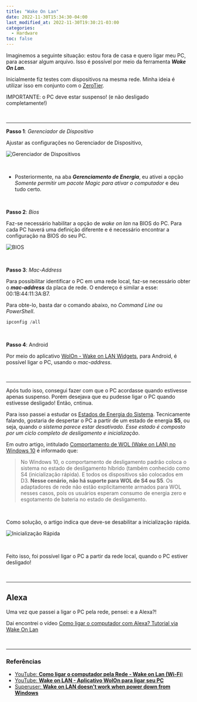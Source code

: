 ```yaml
---
title: "Wake On Lan"
date: 2022-11-30T15:34:30-04:00
last_modified_at: 2022-11-30T19:30:21-03:00
categories:
  - Hardware
toc: false
---
```


Imaginemos a seguinte situação: estou fora de casa e quero ligar meu PC, para acessar algum arquivo. Isso é possível por meio da ferramenta **_Wake On Lan_**.

Inicialmente fiz testes com dispositivos na mesma rede. Minha ideia é utilizar isso em conjunto com o [ZeroTier](https://www.zerotier.com).

IMPORTANTE: o PC deve estar suspenso! (e não desligado completamente!)

<br>

---

**Passo 1**: _Gerenciador de Dispositivo_

Ajustar as configurações no Gerenciador de Dispositivo,

![Gerenciador de Dispositivos](https://i.imgur.com/KONkFMY.png)

<br>

- Posteriormente, na aba **_Gerenciamento de Energia_**, eu ativei a opção _Somente permitir um pacote Magic para ativar o computador_ e deu tudo certo.

<br>

**Passo 2**: _Bios_

Faz-se necessário habilitar a opção de _wake on lan_ na BIOS do PC. Para cada PC haverá uma definição diferente e é necessário encontrar a configuração na BIOS do seu PC.

![BIOS](https://i.imgur.com/iKevIa7.jpg)

<br>

**Passo 3**: _Mac-Address_

Para possibilitar identificar o PC em uma rede local, faz-se necessário obter o **_mac-address_** da placa de rede. O endereço é similar a esse: 00:1B:44:11:3A:B7.

Para obte-lo, basta dar o comando abaixo, no _Command Line_ ou _PowerShell_.

```powershell
ipconfig /all
```

<br>

**Passo 4**: Android

Por meio do aplicativo [WolOn - Wake on LAN Widgets](https://play.google.com/store/apps/details?id=com.bitklog.wolon), para Android, é possível ligar o PC, usando o _mac-address_.

<br>

---

Após tudo isso, consegui fazer com que o PC acordasse quando estivesse apenas suspenso. Porém desejava que eu pudesse ligar o PC quando estivesse desligado! Então, cntinua.

Para isso passei a estudar os [Estados de Energia do Sistema](https://learn.microsoft.com/pt-br/windows/win32/power/system-power-states). Tecnicamente falando, gostaria de despertar o PC a partir de um estado de energia **S5**, ou seja, quando _o sistema parece estar desativado. Esse estado é composto por um ciclo completo de desligamento e inicialização_.

Em outro artigo, intitulado [Comportamento de WOL (Wake on LAN) no Windows 10](https://learn.microsoft.com/pt-br/troubleshoot/windows-client/deployment/wake-on-lan-feature?source=docs) é informado que:

> No Windows 10, o comportamento de desligamento padrão coloca o sistema no estado de desligamento híbrido (também conhecido como S4 (inicialização rápida). E todos os dispositivos são colocados em D3. **Nesse cenário, não há suporte para WOL de S4 ou S5**. Os adaptadores de rede não estão explicitamente armados para WOL nesses casos, pois os usuários esperam consumo de energia zero e esgotamento de bateria no estado de desligamento.

<br>

Como solução, o artigo indica que deve-se desabilitar a inicialização rápida.

![Inicialização Rápida](https://i.imgur.com/a3fGNnv.png)

<br>

Feito isso, foi possível ligar o PC a partir da rede local, quando o PC estiver desligado!

<br>

---

## Alexa

Uma vez que passei a ligar o PC pela rede, pensei: e a Alexa?!

Dai encontrei o vídeo [Como ligar o computador com Alexa? Tutorial via Wake On Lan](https://www.youtube.com/watch?v=y_RQeXPOw4Q)

<br>

---

### Referências

- [YouTube: **Como ligar o computador pela Rede - Wake on Lan (Wi-Fi**)](https://www.youtube.com/watch?v=l3zuzuGQr44)
- [YouTube: **Wake on LAN - Aplicativo WolOn para ligar seu PC**](https://www.youtube.com/watch?v=7xaCwYNnrkU)
- [Superuser: **Wake on LAN doesn't work when power down from Windows**](https://superuser.com/questions/1513614/wake-on-lan-doesnt-work-when-power-down-from-windows)
